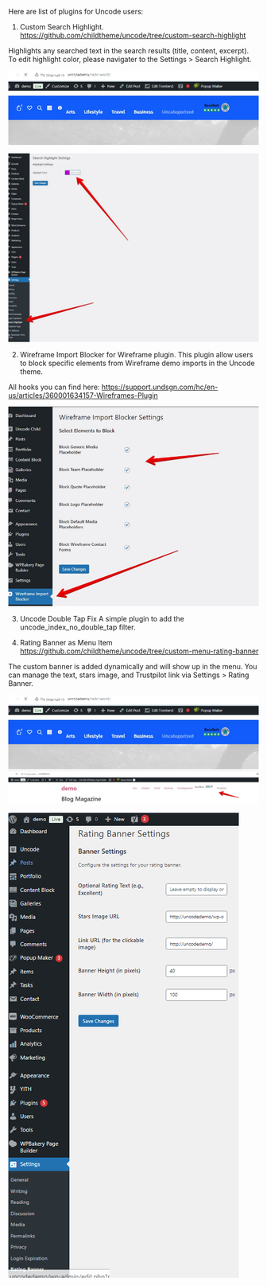 Here are list of plugins for Uncode users:

1. Custom Search Highlight.
https://github.com/childtheme/uncode/tree/custom-search-highlight

Highlights any searched text in the search results (title, content, excerpt).
To edit highlight color, please navigater to the Settings > Search Highlight.

![Alt text](https://github.com/childtheme/uncode/blob/custom-search-highlight/screenshot2.jpg)

![Alt text](https://github.com/childtheme/uncode/blob/custom-search-highlight/screenshot.jpg)

2. Wireframe Import Blocker for Wireframe plugin.
This plugin allow users to block specific elements from Wireframe demo imports in the Uncode theme.

All hooks you can find here:
https://support.undsgn.com/hc/en-us/articles/360001634157-Wireframes-Plugin

![Alt text](https://github.com/childtheme/uncode/blob/main/Screenshot-instruction.jpg)

3. Uncode Double Tap Fix
A simple plugin to add the uncode_index_no_double_tap filter.

4. Rating Banner as Menu Item
https://github.com/childtheme/uncode/tree/custom-menu-rating-banner

The custom banner is added dynamically and will show up in the menu. 
You can manage the text, stars image, and Trustpilot link via Settings > Rating Banner.

![Alt text](https://github.com/childtheme/uncode/blob/custom-menu-rating-banner/screenshot2.jpg)
![Alt text](https://github.com/childtheme/uncode/blob/custom-menu-rating-banner/screenshot4.jpg)

![Alt text](https://github.com/childtheme/uncode/blob/custom-menu-rating-banner/screenshot1.png)

   
